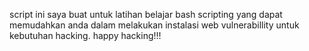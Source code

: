 script ini saya buat untuk latihan belajar bash scripting yang dapat memudahkan anda dalam melakukan instalasi web vulnerabillity untuk kebutuhan hacking.
happy hacking!!!
